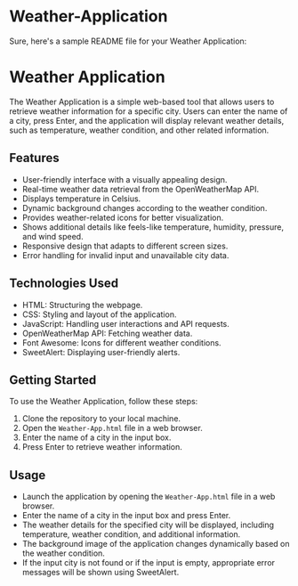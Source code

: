 # Weather-Application

Sure, here's a sample README file for your Weather Application:

# Weather Application

The Weather Application is a simple web-based tool that allows users to retrieve weather information for a specific city. Users can enter the name of a city, press Enter, and the application will display relevant weather details, such as temperature, weather condition, and other related information.

## Features

- User-friendly interface with a visually appealing design.
- Real-time weather data retrieval from the OpenWeatherMap API.
- Displays temperature in Celsius.
- Dynamic background changes according to the weather condition.
- Provides weather-related icons for better visualization.
- Shows additional details like feels-like temperature, humidity, pressure, and wind speed.
- Responsive design that adapts to different screen sizes.
- Error handling for invalid input and unavailable city data.

## Technologies Used

- HTML: Structuring the webpage.
- CSS: Styling and layout of the application.
- JavaScript: Handling user interactions and API requests.
- OpenWeatherMap API: Fetching weather data.
- Font Awesome: Icons for different weather conditions.
- SweetAlert: Displaying user-friendly alerts.

## Getting Started

To use the Weather Application, follow these steps:

1. Clone the repository to your local machine.
2. Open the `Weather-App.html` file in a web browser.
3. Enter the name of a city in the input box.
4. Press Enter to retrieve weather information.

## Usage

- Launch the application by opening the `Weather-App.html` file in a web browser.
- Enter the name of a city in the input box and press Enter.
- The weather details for the specified city will be displayed, including temperature, weather condition, and additional information.
- The background image of the application changes dynamically based on the weather condition.
- If the input city is not found or if the input is empty, appropriate error messages will be shown using SweetAlert.
